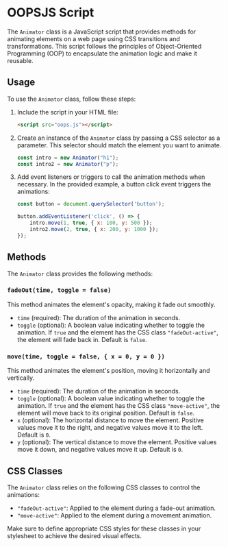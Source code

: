 # OOPSJS Script

The `Animator` class is a JavaScript script that provides methods for animating elements on a web page using CSS transitions and transformations. This script follows the principles of Object-Oriented Programming (OOP) to encapsulate the animation logic and make it reusable.

## Usage

To use the `Animator` class, follow these steps:

1. Include the script in your HTML file:

   ```html
   <script src="oops.js"></script>
   ```

2. Create an instance of the `Animator` class by passing a CSS selector as a parameter. This selector should match the element you want to animate.

   ```javascript
   const intro = new Animator("h1");
   const intro2 = new Animator("p");
   ```

3. Add event listeners or triggers to call the animation methods when necessary. In the provided example, a button click event triggers the animations:

   ```javascript
   const button = document.querySelector('button');

   button.addEventListener('click', () => {
       intro.move(1, true, { x: 100, y: 500 });
       intro2.move(2, true, { x: 200, y: 1000 });
   });
   ```

## Methods

The `Animator` class provides the following methods:

### `fadeOut(time, toggle = false)`

This method animates the element's opacity, making it fade out smoothly.

- `time` (required): The duration of the animation in seconds.
- `toggle` (optional): A boolean value indicating whether to toggle the animation. If `true` and the element has the CSS class `"fadeOut-active"`, the element will fade back in. Default is `false`.

### `move(time, toggle = false, { x = 0, y = 0 })`

This method animates the element's position, moving it horizontally and vertically.

- `time` (required): The duration of the animation in seconds.
- `toggle` (optional): A boolean value indicating whether to toggle the animation. If `true` and the element has the CSS class `"move-active"`, the element will move back to its original position. Default is `false`.
- `x` (optional): The horizontal distance to move the element. Positive values move it to the right, and negative values move it to the left. Default is `0`.
- `y` (optional): The vertical distance to move the element. Positive values move it down, and negative values move it up. Default is `0`.

## CSS Classes

The `Animator` class relies on the following CSS classes to control the animations:

- `"fadeOut-active"`: Applied to the element during a fade-out animation.
- `"move-active"`: Applied to the element during a movement animation.

Make sure to define appropriate CSS styles for these classes in your stylesheet to achieve the desired visual effects.

